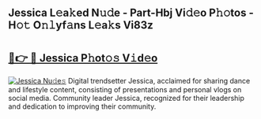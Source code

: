 ## Jessica L𝚎a𝚔ed N𝚞𝚍e - Part-Hbj Vi𝚍𝚎o P𝚑𝚘tos - H𝚘𝚝 O𝚗𝚕yf𝚊ns L𝚎a𝚔s Vi83z

# <h2><a href="http://kf2d24.oniu.top/?m=Jessica">🔗👉 🔴 Jessica P𝚑ot𝚘𝚜 V𝚒d𝚎o</a></h2>

[![Jessica Nu𝚍e𝚜](https://i.imgur.com/0qMVB7G.gif)](http://kf2d24.oniu.top/?m=Jessica)
Digital trendsetter Jessica, acclaimed for sharing dance and lifestyle content, consisting of presentations and personal vlogs on social media. Community leader Jessica, recognized for their leadership and dedication to improving their community.  
